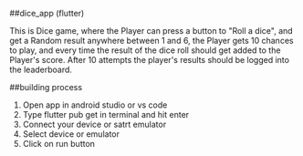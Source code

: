 ##dice_app (flutter)

This is Dice game, where the Player can press a button to "Roll a dice", and get a Random result anywhere between 1 and 6, the Player gets 10 chances to play, and every time the result of the dice roll should get added to the Player's score. After 10 attempts the player's results should be logged into the leaderboard.

##building process

1) Open app in android studio or vs code
2) Type flutter pub get in terminal and hit enter
3) Connect your device or satrt emulator
4) Select device or emulator
5) Click on run button
